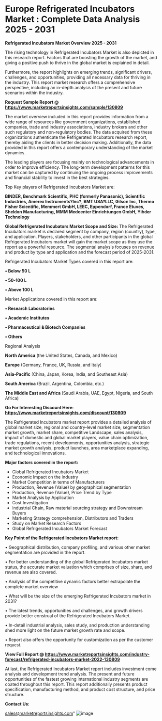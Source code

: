 # Europe Refrigerated Incubators Market : Complete Data Analysis 2025 - 2031

<Strong> Refrigerated Incubators Market Overview 2025 - 2031</strong>

The rising technology in Refrigerated Incubators Market is also depicted in this research report. Factors that are boosting the growth of the market, and giving a positive push to thrive in the global market is explained in detail.

Furthermore, the report highlights on emerging trends, significant drivers, challenges, and opportunities, providing all necessary data for thriving in the industry. This report market research offers a comprehensive perspective, including an in-depth analysis of the present and future scenarios within the industry.

<strong>Request Sample Report @ <a href=https://www.marketreportsinsights.com/sample/130809>https://www.marketreportsinsights.com/sample/130809</a></strong>

The market overview included in this report provides information from a wide range of resources like government organizations, established companies, trade and industry associations, industry brokers and other such regulatory and non-regulatory bodies. The data acquired from these organizations authenticate the Refrigerated Incubators research report, thereby aiding the clients in better decision making. Additionally, the data provided in this report offers a contemporary understanding of the market dynamics.

The leading players are focusing mainly on technological advancements in order to improve efficiency. The long-term development patterns for this market can be captured by continuing the ongoing process improvements and financial stability to invest in the best strategies.

Top Key players of Refrigerated Incubators Market are:

<strong>BINDER, Benchmark Scientific, PHC (formerly Panasonic), Scientific Industries, Amerex Instruments?Inc?, BMT USA?LLC, Gilson Inc, Thermo Fisher Scientific, Memmert GmbH, LEEC, Eppendorf, France Etuves, Sheldon Manufacturing, MMM Medcenter Einrichtungen GmbH, Yihder Technology</strong>

<strong><b>Global Refrigerated Incubators Market Scope and Size:</b></strong>
The Refrigerated Incubators market is declared segment by company, region (country), type, and application. Players, stakeholders, and other participants in the global Refrigerated Incubators market will gain the market scope as they use the report as a powerful resource. The segmental analysis focuses on revenue and product by type and application and the forecast period of 2025-2031.

Refrigerated Incubators Market Types covered in this report are:

<strong>• Below 50 L

• 50-100 L

• Above 100 L</strong>

Market Applications covered in this report are:

<strong>• Research Laboratories

• Academic Institutes

• Pharmaceutical & Biotech Companies

• Others</strong> 

Regional Analysis

<strong>North America</strong> (the United States, Canada, and Mexico)

<strong>Europe</strong> (Germany, France, UK, Russia, and Italy)

<strong>Asia-Pacific</strong> (China, Japan, Korea, India, and Southeast Asia)

<strong>South America</strong> (Brazil, Argentina, Colombia, etc.)

<strong>The Middle East and Africa</strong> (Saudi Arabia, UAE, Egypt, Nigeria, and South Africa)

<strong>Go For Interesting Discount Here: <a href=https://www.marketreportsinsights.com/discount/130809>https://www.marketreportsinsights.com/discount/130809</a></strong>

The Refrigerated Incubators market report provides a detailed analysis of global market size, regional and country-level market size, segmentation market growth, market share, competitive Landscape, sales analysis, impact of domestic and global market players, value chain optimization, trade regulations, recent developments, opportunities analysis, strategic market growth analysis, product launches, area marketplace expanding, and technological innovations.

<strong><b>Major factors covered in the report:</b></strong>
<ul>
  <li>Global Refrigerated Incubators Market </li>
  <li>Economic Impact on the Industry</li>
  <li>Market Competition in terms of Manufacturers</li>
  <li>Production, Revenue (Value) by geographical segmentation</li>
  <li>Production, Revenue (Value), Price Trend by Type</li>
  <li>Market Analysis by Application</li>
  <li>Cost Investigation</li>
  <li>Industrial Chain, Raw material sourcing strategy and Downstream Buyers</li>
  <li>Marketing Strategy comprehension, Distributors and Traders</li>
  <li>Study on Market Research Factors</li>
  <li>Global Refrigerated Incubators Market Forecast</li>
</ul>

<strong><b>Key Point of the Refrigerated Incubators Market report:</b></strong>

• Geographical distribution, company profiling, and various other market segmentation are provided in the report.

• For better understanding of the global Refrigerated Incubators market status, the accurate market valuation which comprises of size, share, and revenue are also covered.

• Analysis of the competitive dynamic factors better extrapolate the complete market overview

• What will be the size of the emerging Refrigerated Incubators market in 2031?

• The latest trends, opportunities and challenges, and growth drivers provide better construal of the Refrigerated Incubators Market.

• In-detail industrial analysis, sales study, and production understanding shed more light on the future market growth rate and scope.

• Report also offers the opportunity for customization as per the customer request.

<strong><b>View Full Report @ <a href=https://www.marketreportsinsights.com/industry-forecast/refrigerated-incubators-market-2022-130809>https://www.marketreportsinsights.com/industry-forecast/refrigerated-incubators-market-2022-130809</a></b></strong>


At last, the Refrigerated Incubators Market report includes investment come analysis and development trend analysis. The present and future opportunities of the fastest growing international industry segments are coated throughout this report. This report additionally presents product specification, manufacturing method, and product cost structure, and price structure.

<strong>Contact Us:</strong>

sales@marketreportsinsights.com"
![image](https://github.com/user-attachments/assets/ccf0528d-7cf7-4a6a-a178-8bb8089ee474)
